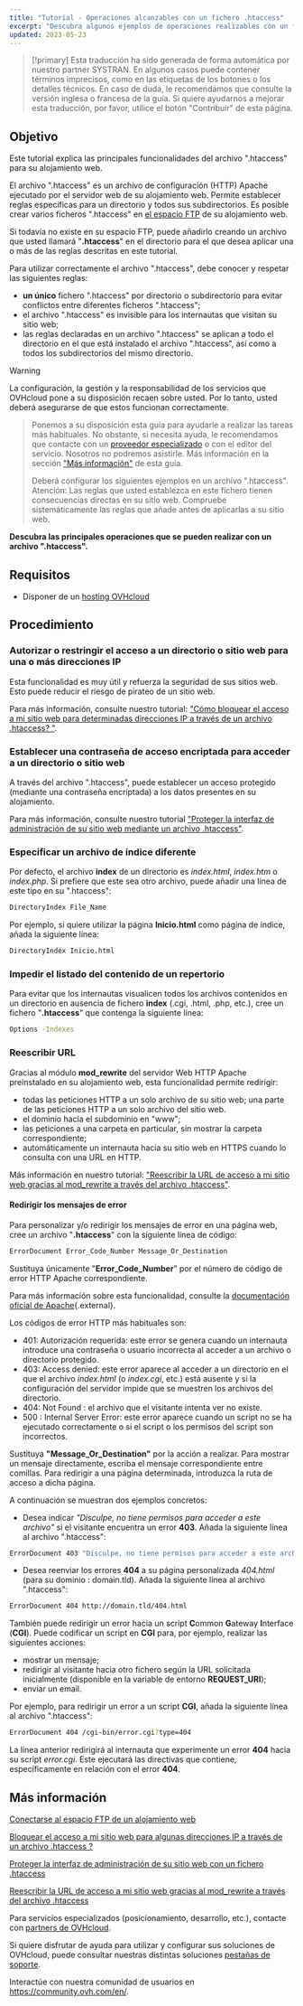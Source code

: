 ```yaml
---
title: "Tutorial - Operaciones alcanzables con un fichero .htaccess"
excerpt: "Descubra algunos ejemplos de operaciones realizables con un fichero .htaccess"
updated: 2023-05-23
---
```


> [!primary]
> Esta traducción ha sido generada de forma automática por nuestro partner SYSTRAN. En algunos casos puede contener términos imprecisos, como en las etiquetas de los botones o los detalles técnicos. En caso de duda, le recomendamos que consulte la versión inglesa o francesa de la guía. Si quiere ayudarnos a mejorar esta traducción, por favor, utilice el botón "Contribuir" de esta página.
>

## Objetivo

Este tutorial explica las principales funcionalidades del archivo ".htaccess" para su alojamiento web.

El archivo ".htaccess" es un archivo de configuración (HTTP) Apache ejecutado por el servidor web de su alojamiento web. Permite establecer reglas específicas para un directorio y todos sus subdirectorios. Es posible crear varios ficheros ".htaccess" en [el espacio FTP](/pages/web_cloud/web_hosting/ftp_connection) de su alojamiento web. 

Si todavía no existe en su espacio FTP, puede añadirlo creando un archivo que usted llamará "**.htaccess**" en el directorio para el que desea aplicar una o más de las reglas descritas en este tutorial.

Para utilizar correctamente el archivo ".htaccess", debe conocer y respetar las siguientes reglas: 

- **un único** fichero ".htaccess" por directorio o subdirectorio para evitar conflictos entre diferentes ficheros ".htaccess";
- el archivo ".htaccess" es invisible para los internautas que visitan su sitio web;
- las reglas declaradas en un archivo ".htaccess" se aplican a todo el directorio en el que está instalado el archivo ".htaccess", así como a todos los subdirectorios del mismo directorio.

> [!warning]
>
La configuración, la gestión y la responsabilidad de los servicios que OVHcloud pone a su disposición recaen sobre usted. Por lo tanto, usted deberá asegurarse de que estos funcionan correctamente.
> 
> Ponemos a su disposición esta guía para ayudarle a realizar las tareas más habituales. No obstante, si necesita ayuda, le recomendamos que contacte con un [proveedor especializado](/links/partner) o con el editor del servicio. Nosotros no podremos asistirle. Más información en la sección ["Más información"](#go-further) de esta guía.
>
> Deberá configurar los siguientes ejemplos en un archivo ".htaccess". Atención: Las reglas que usted establezca en este fichero tienen consecuencias directas en su sitio web. Compruebe sistemáticamente las reglas que añade antes de aplicarlas a su sitio web. 
> 

**Descubra las principales operaciones que se pueden realizar con un archivo ".htaccess".**

## Requisitos

- Disponer de un [hosting OVHcloud](https://www.ovhcloud.com/es/web-hosting/)

## Procedimiento

### Autorizar o restringir el acceso a un directorio o sitio web para una o más direcciones IP

Esta funcionalidad es muy útil y refuerza la seguridad de sus sitios web. Esto puede reducir el riesgo de pirateo de un sitio web.

Para más información, consulte nuestro tutorial: ["Cómo bloquear el acceso a mi sitio web para determinadas direcciones IP a través de un archivo .htaccess? "](/pages/web_cloud/web_hosting/htaccess_how_to_block_a_specific_ip_address_from_accessing_your_website).

### Establecer una contraseña de acceso encriptada para acceder a un directorio o sitio web

A través del archivo ".htaccess", puede establecer un acceso protegido (mediante una contraseña encriptada) a los datos presentes en su alojamiento.

Para más información, consulte nuestro tutorial ["Proteger la interfaz de administración de su sitio web mediante un archivo .htaccess"](/pages/web_cloud/web_hosting/htaccess_protect_directory_by_password).

### Especificar un archivo de índice diferente

Por defecto, el archivo **index** de un directorio es *index.html*, *index.htm* o *index.php*. Si prefiere que este sea otro archivo, puede añadir una línea de este tipo en su ".htaccess":

```bash
DirectoryIndex File_Name
```

Por ejemplo, si quiere utilizar la página **Inicio.html** como página de índice, añada la siguiente línea:

```bash
DirectoryIndex Inicio.html
```

### Impedir el listado del contenido de un repertorio

Para evitar que los internautas visualicen todos los archivos contenidos en un directorio en ausencia de fichero **index** (.cgi, .html, .php, etc.), cree un fichero "**.htaccess**" que contenga la siguiente línea:

```bash
Options -Indexes
```

### Reescribir URL

Gracias al módulo **mod_rewrite** del servidor Web HTTP Apache preinstalado en su alojamiento web, esta funcionalidad permite redirigir:

- todas las peticiones HTTP a un solo archivo de su sitio web;
una parte de las peticiones HTTP a un solo archivo del sitio web.
- el dominio hacia el subdominio en "www";
- las peticiones a una carpeta en particular, sin mostrar la carpeta correspondiente;
- automáticamente un internauta hacia su sitio web en HTTPS cuando lo consulta con una URL en HTTP.

Más información en nuestro tutorial: ["Reescribir la URL de acceso a mi sitio web gracias al mod_rewrite a través del archivo .htaccess"](/pages/web_cloud/web_hosting/htaccess_url_rewriting_using_mod_rewrite).

#### Redirigir los mensajes de error

Para personalizar y/o redirigir los mensajes de error en una página web, cree un archivo "**.htaccess**" con la siguiente línea de código:

```bash
ErrorDocument Error_Code_Number Message_Or_Destination
```

Sustituya únicamente "**Error_Code_Number**" por el número de código de error HTTP Apache correspondiente. 

Para más información sobre esta funcionalidad, consulte la [documentación oficial de Apache](https://httpd.apache.org/docs/trunk/es/custom-error.html){.external}.

Los códigos de error HTTP más habituales son:

- 401: Autorización requerida: este error se genera cuando un internauta introduce una contraseña o usuario incorrecta al acceder a un archivo o directorio protegido.
- 403: Access denied: este error aparece al acceder a un directorio en el que el archivo *index.html* (o *index.cgi*, etc.) está ausente y si la configuración del servidor impide que se muestren los archivos del directorio.
- 404: Not Found : el archivo que el visitante intenta ver no existe.
- 500 : Internal Server Error: este error aparece cuando un script no se ha ejecutado correctamente o si el script o los permisos del script son incorrectos.

Sustituya **"Message_Or_Destination"** por la acción a realizar. Para mostrar un mensaje directamente, escriba el mensaje correspondiente entre comillas. Para redirigir a una página determinada, introduzca la ruta de acceso a dicha página. 

A continuación se muestran dos ejemplos concretos:

- Desea indicar *"Disculpe, no tiene permisos para acceder a este archivo"* si el visitante encuentra un error **403**. Añada la siguiente línea al archivo ".htaccess":

```bash
ErrorDocument 403 "Disculpe, no tiene permisos para acceder a este archivo"
```

- Desea reenviar los errores **404** a su página personalizada *404.html* (para su dominio : domain.tld). Añada la siguiente línea al archivo ".htaccess":

```bash
ErrorDocument 404 http://domain.tld/404.html
```

También puede redirigir un error hacia un script **C**ommon **G**ateway **I**nterface (**CGI**). Puede codificar un script en **CGI** para, por ejemplo, realizar las siguientes acciones:
 
- mostrar un mensaje;
- redirigir al visitante hacia otro fichero según la URL solicitada inicialmente (disponible en la variable de entorno **REQUEST_URI**);
- enviar un email.

Por ejemplo, para redirigir un error a un script **CGI**, añada la siguiente línea al archivo ".htaccess":

```bash
ErrorDocument 404 /cgi-bin/error.cgi?type=404
```

La línea anterior redirigirá al internauta que experimente un error **404** hacia su script *error.cgi*. Este ejecutará las directivas que contiene, específicamente en relación con el error **404**.

## Más información <a name="go-further"></a>

[Conectarse al espacio FTP de un alojamiento web](/pages/web_cloud/web_hosting/ftp_connection)

[Bloquear el acceso a mi sitio web para algunas direcciones IP a través de un archivo .htaccess ?](/pages/web_cloud/web_hosting/htaccess_how_to_block_a_specific_ip_address_from_accessing_your_website)

[Proteger la interfaz de administración de su sitio web con un fichero .htaccess](/pages/web_cloud/web_hosting/htaccess_protect_directory_by_password)

[Reescribir la URL de acceso a mi sitio web gracias al mod_rewrite a través del archivo .htaccess](/pages/web_cloud/web_hosting/htaccess_url_rewriting_using_mod_rewrite)

Para servicios especializados (posicionamiento, desarrollo, etc.), contacte con [partners de OVHcloud](/links/partner).

Si quiere disfrutar de ayuda para utilizar y configurar sus soluciones de OVHcloud, puede consultar nuestras distintas soluciones [pestañas de soporte](/links/support).

Interactúe con nuestra comunidad de usuarios en <https://community.ovh.com/en/>.